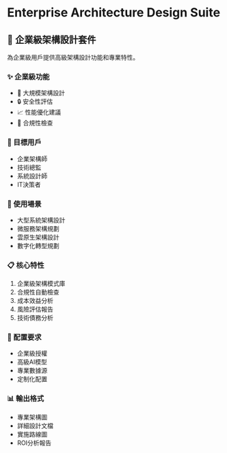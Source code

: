 # Enterprise Architecture Design Suite

## 🏢 企業級架構設計套件

為企業級用戶提供高級架構設計功能和專業特性。

### ✨ 企業級功能
- 🏢 大規模架構設計
- 🔒 安全性評估
- 📈 性能優化建議
- 🔄 合規性檢查

### 🎯 目標用戶
- 企業架構師
- 技術總監
- 系統設計師
- IT決策者

### 🚀 使用場景
- 大型系統架構設計
- 微服務架構規劃
- 雲原生架構設計
- 數字化轉型規劃

### 📋 核心特性
1. 企業級架構模式庫
2. 合規性自動檢查
3. 成本效益分析
4. 風險評估報告
5. 技術債務分析

### 🔧 配置要求
- 企業級授權
- 高級AI模型
- 專業數據源
- 定制化配置

### 📊 輸出格式
- 專業架構圖
- 詳細設計文檔
- 實施路線圖
- ROI分析報告


